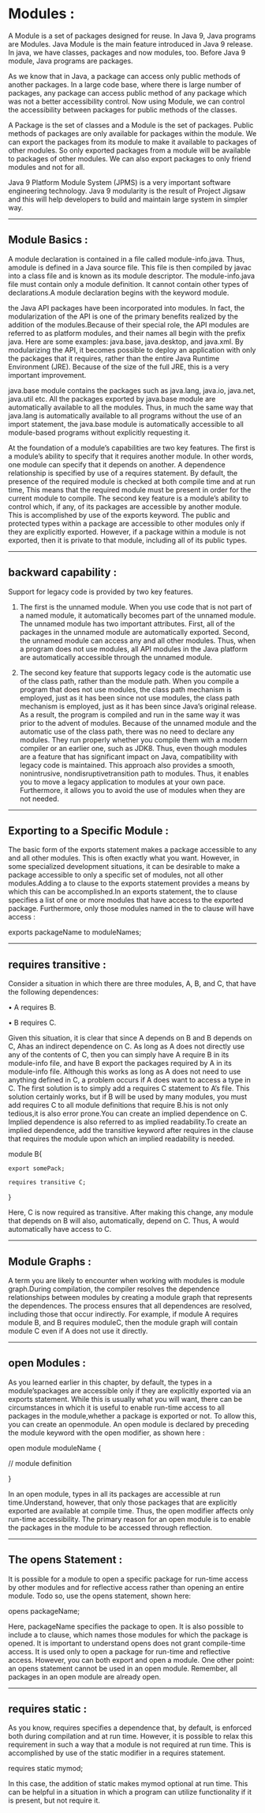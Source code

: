 # Modules : 

A Module is a set of packages designed for reuse. In Java 9, Java programs are Modules. 
Java Module is the main feature introduced in Java 9 release. In java, we have classes, 
packages and now modules, too. Before Java 9 module, Java programs are packages.

As we know that in Java, a package can access only public methods of another packages. 
In a large code base, where there is large number of packages, any package can access public method 
of any package which was not a better accessibility control. Now using Module, we can control 
the accessibility between packages for public methods of the classes.

A Package is the set of classes and a Module is the set of packages. Public methods of 
packages are only available for packages within the module. We can export the packages 
from its module to make it available to packages of other modules. So only exported packages 
from a module will be available to packages of other modules. We can also export packages to 
only friend modules and not for all.

Java 9 Platform Module System (JPMS) is a very important software engineering technology. 
Java 9 modularity is the result of Project Jigsaw and this will help developers to build 
and maintain large system in simpler way.

*******************************************************************************

## Module Basics : 

A module declaration is contained in a file called module-info.java. Thus, 
amodule is defined in a Java source file. This file is then compiled by javac into a class 
file and is known as its module descriptor. The module-info.java file must contain only a 
module definition. It cannot contain other types of declarations.A module declaration 
begins with the keyword module.

the Java API packages have been incorporated into modules. In fact, the modularization of the API is 
one of the primary benefits realized by the addition of the modules.Because of their special role, 
the API modules are referred to as platform modules, and their names all begin with the prefix java. 
Here are some examples: java.base, java.desktop, and java.xml. By modularizing the API, it 
becomes possible to deploy an application with only the packages that it requires, 
rather than the entire Java Runtime Environment (JRE). Because of the size of the full JRE, 
this is a very important improvement.

java.base module contains the packages such as java.lang, java.io, java.net, java.util etc. 
All the packages exported by java.base module are automatically available to all the modules.
Thus, in much the same way that java.lang is automatically available to all programs without 
the use of an import statement, the java.base module is automatically accessible to all 
module-based programs without explicitly requesting it.

At the foundation of a module’s capabilities are two key features. 
The first is a module’s ability to specify that it requires another module. In other words, 
one module can specify that it depends on another. A dependence relationship is specified by use 
of a requires statement. By default, the presence of the required module is checked at both compile time 
and at run time, This means that the required module must be present in order for the current module 
to compile. The second key feature is a module’s ability to control which, if any, 
of its packages are accessible by another module. This is accomplished by use of the exports keyword.
The public and protected types within a package are accessible to other modules only if they 
are explicitly exported. However, if a package within a module is not exported, then it is private 
to that module, including all of its public types.

*******************************************************************************

## backward capability : 

Support for legacy code is provided by two key features. 

1) The first is the unnamed module. When you use code that is not part of a named module, 
it automatically becomes part of the unnamed module. 
The unnamed module has two important attributes. First, all of the packages in the unnamed module 
are automatically exported. Second, the unnamed module can access any and all other modules. 
Thus, when a program does not use modules, all API modules in the Java platform are automatically 
accessible through the unnamed module.

2) The second key feature that supports legacy code is the automatic use of the class path, 
rather than the module path. When you compile a program that does not use modules, 
the class path mechanism is employed, just as it has been since
not use modules, the class path mechanism is employed, just as it has been since Java’s original release. 
As a result, the program is compiled and run in the same way it was prior to the advent of modules.
Because of the unnamed module and the automatic use of the class path, there was no need to declare 
any modules. They run properly whether you compile them with a modern compiler or an earlier one, 
such as JDK8. Thus, even though modules are a feature that has significant impact on Java, 
compatibility with legacy code is maintained. This approach also provides a smooth, 
nonintrusive, nondisruptivetransition path to modules. Thus, it enables you to move a legacy application 
to modules at your own pace. Furthermore, it allows you to avoid the use of modules when they are not needed.

*******************************************************************************

## Exporting to a Specific Module : 

The basic form of the exports statement makes a package accessible to any and all other modules. 
This is often exactly what you want. However, in some specialized development situations, 
it can be desirable to make a package accessible to only a specific set of modules, 
not all other modules.Adding a to clause to the exports statement provides a means by which 
this can be accomplished.In an exports statement, the to clause specifies a list of one or 
more modules that have access to the exported package. Furthermore, only those modules named 
in the to clause will have access : 

exports packageName to moduleNames;

*******************************************************************************

## requires transitive : 

Consider a situation in which there are three modules, A, B, and C, that have the following dependences:

•  A requires B.

•  B requires C.

Given this situation, it is clear that since A depends on B and B depends on C, Ahas an indirect 
dependence on C. As long as A does not directly use any of the contents of C, then you can simply 
have A require B in its module-info file, and have B export the packages required by A in its 
module-info file.
Although this works as long as A does not need to use anything defined in C, a problem occurs 
if A does want to access a type in C. The first solution is to simply add a requires C 
statement to A’s file. This solution certainly works, but if B will be used by many modules, 
you must add requires C to all module definitions that require B.his is not only tedious,it is 
also error prone.You can create an implied dependence on C. Implied dependence is also 
referred to as implied readability.To create an implied dependence, add the transitive keyword 
after requires in the clause that requires the module upon which an implied readability is needed.

module B{

    export somePack;
    
    requires transitive C;
}

Here, C is now required as transitive. After making this change, any module that depends on 
B will also, automatically, depend on C. Thus, A would automatically have access to C.

*******************************************************************************

## Module Graphs : 

A term you are likely to encounter when working with modules is module graph.During compilation, 
the compiler resolves the dependence relationships between modules by creating a module graph 
that represents the dependences. The process ensures that all dependences are resolved, 
including those that occur indirectly. For example, if module A requires module B, and B requires 
moduleC, then the module graph will contain module C even if A does not use it directly.

*******************************************************************************

## open Modules : 

As you learned earlier in this chapter, by default, the types in a module’spackages are accessible 
only if they are explicitly exported via an exports statement. While this is usually what you will 
want, there can be circumstances in which it is useful to enable run-time access to all packages 
in the module,whether a package is exported or not. To allow this, you can create an openmodule. 
An open module is declared by preceding the module keyword with the open modifier, as shown here :

open module moduleName { 

// module definition

}

In an open module, types in all its packages are accessible at run time.Understand, however, 
that only those packages that are explicitly exported are available at compile time. Thus, 
the open modifier affects only run-time accessibility. The primary reason for an open module 
is to enable the packages in the module to be accessed through reflection.

*******************************************************************************

## The opens Statement : 

It is possible for a module to open a specific package for run-time access by other 
modules and for reflective access rather than opening an entire module. Todo so, 
use the opens statement, shown here:

opens packageName;

Here, packageName specifies the package to open. It is also possible to include a to clause, 
which names those modules for which the package is opened. It is important to understand 
opens does not grant compile-time access. It is used only to open a package for run-time and 
reflective access. However, you can both export and open a module. 
One other point: an opens statement cannot
be used in an open module. Remember, all packages in an open module are already open.

*******************************************************************************

## requires static : 

As you know, requires specifies a dependence that, by default, is enforced both during 
compilation and at run time. However, it is possible to relax this requirement in such 
a way that a module is not required at run time. This is accomplished by use of the static 
modifier in a requires statement.

requires static mymod;

In this case, the addition of static makes mymod optional at run time. This can be helpful 
in a situation in which a program can utilize functionality if it is present, 
but not require it.


